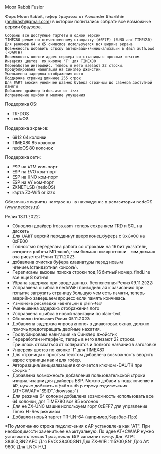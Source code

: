 Moon Rabbit Fusion

Форк  Moon Rabbit, гофер браузера от Alexander Sharikhin (anihirash@gmail.com) в котором попытались  собрать все возможные версии браузера.

    Собраны все доступные таргеты в одной версии
    TIMEX80 режим по отечественному стандарту (#EF7F) (!UNO and TIMEX80)
    Для режимов 64 и 85 символов используется вся ширина экрана
    Возможность добавить строку авторизации/инициализации в файл auth.pwd (-DAUTH)
    Возможность ввести адрес сервера со страницы с простым текстом
    Инверсия цветов  по кнопке 'T' для TIMEX80
    Переработан интерфейс, теперь в него влезают 22 строки.
    Продублирована навигация на Синклер джойстик
    Уменьшенна задержка отображения лого
    Поддержка страниц длиннее 255 строк
    Для UART версий увеличен размер буфера страницы до размера доступной памяти
    Добавлен драйвер trdos.asm от izzx
    Исправление ошибок и мелкие улучшения


Поддержка OS:
 - TR-DOS
 - nedoOS
 
Поддержка экранов:
 - 6912     64 колонки
 - TIMEX80  85 колонок
 - nedoOS   80 колонок


Поддержка сети:
 - ESP на ATM ком-порт
 - ESP на EVO ком-порт
 - ESP на UNO ком-порт
 - ESP на  AY ком-порт
 - ZXNETUSB (nedoOS)
 - карта ZX-Wifi от izzx


Сборочные скрипты настроены на нахождение в репозитории nedoOS (www.nedoos.ru)


Релиз 13.11.2022:
 - Обновлен драйвер trdos.asm, теперь  сохраняем TRD и SCL на дискеты
 - Для UART версий передвинут вверх конец буфера с 0xC000 на 0хFE00
 - Полностью переделана работа со строками на 16 бит указатель, алгоритм работы MR такой, чем больше номер строки - тем дольше она рисуется
Релиз 12.11.2022:
 - добавлена очистка буфера клавиатуры перед новым чтением(стандартная консоль).
 - Переписаны вызовы поиска строки под 16 битный номер. findLine все еще 8 битная
 - Убрана задержка  при вводе данных, бесполезная
Релиз 09.11.2022:
 - Исправлена ошибка в nedoWiFi приводившая к зависанию при попытке загрузить страницу  большую чем есть памяти, теперь аварийно завершаем процесс если память кончилась.
 - Изменена раскладка навигации в plain-text
 - Уменьшенна задержка отображения лого
 - Исправлена ошибка в новой навигации по plain-text
 - Обновлен trdos.asm
Релиз 05.11.2022:
 - Добавлена задержка опроса кнопок в  диалоговых окнах, должно помочь предотвращать двойные нажатия.
 - Продублирована навигация на Синклер джойстик
 - Переработан интерфейс, теперь в него влезают 22 строки. Пришлось отказаться от копирайтов  и полного названия в заголовке
 - Инверсия цветов  по кнопке 'T' для TIMEX80
 - Для страницы с простым текстом добавлена возможность вводить адрес страницы как и для гофер.
 - Авторизация/инициализация включается ключом -DAUTH при сборке *
 - Добавлена возможность добавления пользовательской строки инициализации для драйвера ESP. Можно добавить подключение к АP, нужно добавить в файл auth.p строку  подключения (AT+CWJAP="SSID","drowssap")
 - Для режима 64 колонки  добавлена возможность использовать  все 64 колонки, для TIMEX80 все 85 колонок
 - Для не ZX-UNO машин используем порт 0xEFF7 для управления Timex Hi-Res режимом
 - Добавлен новый таргет TR-UN-64 (например,Карабас-Про)

*По умолчанию строка подключения к AP  установлена как "AT". При необходимости заменить ее на актуальную. По идее AT+CWJAP нужно устаноыить только 1 раз, после ESP запомнит точку.
Для АТМ:     38400,8N2 AFC
Для EVO:     38400,8N1
Для ZX-WIFI: 115200,8N1
Для AY:       9600
Для UNO:      Н/Д

